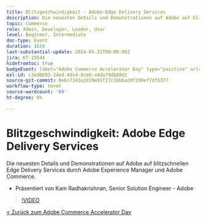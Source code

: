 ```yaml
---
title: Blitzgeschwindigkeit - Adobe-Edge Delivery Services
description: Die neuesten Details und Demonstrationen auf Adobe auf blitzschnellen Edge Delivery Services durch Adobe Experience Manager und Adobe Commerce.
topic: Commerce
role: Admin, Developer, Leader, User
level: Beginner, Intermediate
doc-type: Event
duration: 1619
last-substantial-update: 2024-05-21T00:00:00Z
jira: KT-15544
hidefromtoc: true
badgeEvent: label="Adobe Commerce Accelerator Day" type="positive" url="https://experienceleague.adobe.com/en/docs/events/apac-commerce-recordings/2024/overview"
exl-id: c3ed0893-24ed-49cd-9ce6-a4da79db89d2
source-git-commit: 0ebc7343e2d19e91f27c1bbba20f290ef7df5377
workflow-type: tm+mt
source-wordcount: '69'
ht-degree: 0%

---
```


# Blitzgeschwindigkeit: Adobe Edge Delivery Services

Die neuesten Details und Demonstrationen auf Adobe auf blitzschnellen Edge Delivery Services durch Adobe Experience Manager und Adobe Commerce.

+ Präsentiert von Kam Radhakrishnan, Senior Solution Engineer - Adobe

>[!VIDEO](https://video.tv.adobe.com/v/3429271/?learn=on)

[&lt; Zurück zum Adobe Commerce Accelerator Day](./overview.md)
